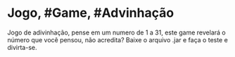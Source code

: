 # Jogo, #Game, #Advinhação 
Jogo de adivinhação, pense em um numero de 1 a 31, este game revelará o número que você pensou, não acredita? Baixe o arquivo .jar e faça o teste e divirta-se.
